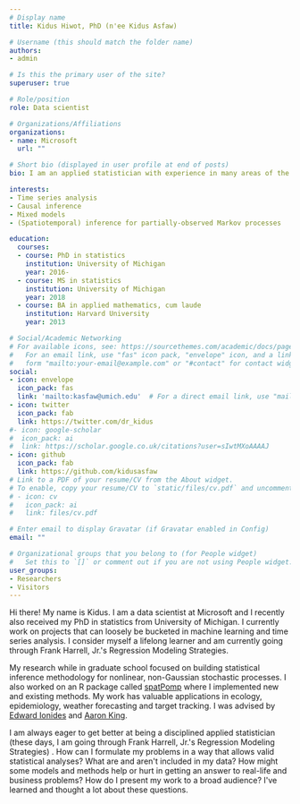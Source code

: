 ```yaml
---
# Display name
title: Kidus Hiwot, PhD (n'ee Kidus Asfaw)

# Username (this should match the folder name)
authors:
- admin

# Is this the primary user of the site?
superuser: true

# Role/position
role: Data scientist

# Organizations/Affiliations
organizations:
- name: Microsoft
  url: ""

# Short bio (displayed in user profile at end of posts)
bio: I am an applied statistician with experience in many areas of the field. My research interests include statistical inference for nonlinear, non-Gaussian stochastic processes and epidemiological applications thereof.

interests:
- Time series analysis
- Causal inference
- Mixed models
- (Spatiotemporal) inference for partially-observed Markov processes

education:
  courses:
  - course: PhD in statistics
    institution: University of Michigan
    year: 2016-
  - course: MS in statistics
    institution: University of Michigan
    year: 2018
  - course: BA in applied mathematics, cum laude
    institution: Harvard University
    year: 2013

# Social/Academic Networking
# For available icons, see: https://sourcethemes.com/academic/docs/page-builder/#icons
#   For an email link, use "fas" icon pack, "envelope" icon, and a link in the
#   form "mailto:your-email@example.com" or "#contact" for contact widget.
social:
- icon: envelope
  icon_pack: fas
  link: 'mailto:kasfaw@umich.edu'  # For a direct email link, use "mailto:test@example.org".
- icon: twitter
  icon_pack: fab
  link: https://twitter.com/dr_kidus
#- icon: google-scholar
#  icon_pack: ai
#  link: https://scholar.google.co.uk/citations?user=sIwtMXoAAAAJ
- icon: github
  icon_pack: fab
  link: https://github.com/kidusasfaw
# Link to a PDF of your resume/CV from the About widget.
# To enable, copy your resume/CV to `static/files/cv.pdf` and uncomment the lines below.
# - icon: cv
#   icon_pack: ai
#   link: files/cv.pdf

# Enter email to display Gravatar (if Gravatar enabled in Config)
email: ""

# Organizational groups that you belong to (for People widget)
#   Set this to `[]` or comment out if you are not using People widget.
user_groups:
- Researchers
- Visitors
---
```


Hi there! My name is Kidus. I am a data scientist at Microsoft and I recently also received my PhD in statistics from University of Michigan. I currently work on projects that can loosely be bucketed in 
machine learning and time series analysis. I consider myself a lifelong learner and am currently going through Frank Harrell, Jr.'s Regression Modeling 
Strategies.

My research while in graduate school focused on building statistical inference methodology for nonlinear, non-Gaussian stochastic processes. I also worked on an R package called 
[spatPomp](https://kidusasfaw.github.io/spatPomp) where I implemented new and existing methods. My work has valuable applications in ecology, epidemiology, 
weather forecasting and target tracking. I was advised by [Edward Ionides](https://dept.stat.lsa.umich.edu/~ionides/) and [Aaron King](https://kinglab.eeb.lsa.umich.edu/king/).

I am always eager to get better at being a disciplined applied statistician (these days, I am going through Frank Harrell, Jr.'s Regression Modeling
Strategies) . How can I formulate my problems in a way that allows 
valid statistical analyses? What are and 
aren't included in my data? How might some models and methods help or hurt in getting an answer to real-life and business problems? How do I present my work to a 
broad audience? I've learned and thought a lot about these questions.
